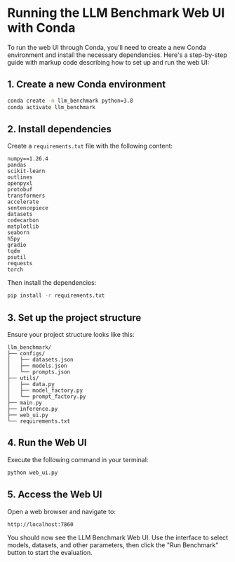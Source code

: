 # Running the LLM Benchmark Web UI with Conda
To run the web UI through Conda, you'll need to create a new Conda environment and install the necessary dependencies. Here's a step-by-step guide with markup code describing how to set up and run the web UI:

## 1. Create a new Conda environment

```bash
conda create -n llm_benchmark python=3.8
conda activate llm_benchmark
```

## 2. Install dependencies

Create a `requirements.txt` file with the following content:

```
numpy==1.26.4
pandas
scikit-learn
outlines
openpyxl
protobuf
transformers
accelerate
sentencepiece
datasets
codecarbon
matplotlib
seaborn
h5py
gradio
tqdm
psutil
requests
torch
```

Then install the dependencies:

```bash
pip install -r requirements.txt
```

## 3. Set up the project structure

Ensure your project structure looks like this:

```
llm_benchmark/
├── configs/
│   ├── datasets.json
│   ├── models.json
│   └── prompts.json
├── utils/
│   ├── data.py
│   ├── model_factory.py
│   └── prompt_factory.py
├── main.py
├── inference.py
├── web_ui.py
└── requirements.txt
```

## 4. Run the Web UI

Execute the following command in your terminal:

```bash
python web_ui.py
```

## 5. Access the Web UI

Open a web browser and navigate to:

```
http://localhost:7860
```

You should now see the LLM Benchmark Web UI. Use the interface to select models, datasets, and other parameters, then click the "Run Benchmark" button to start the evaluation.